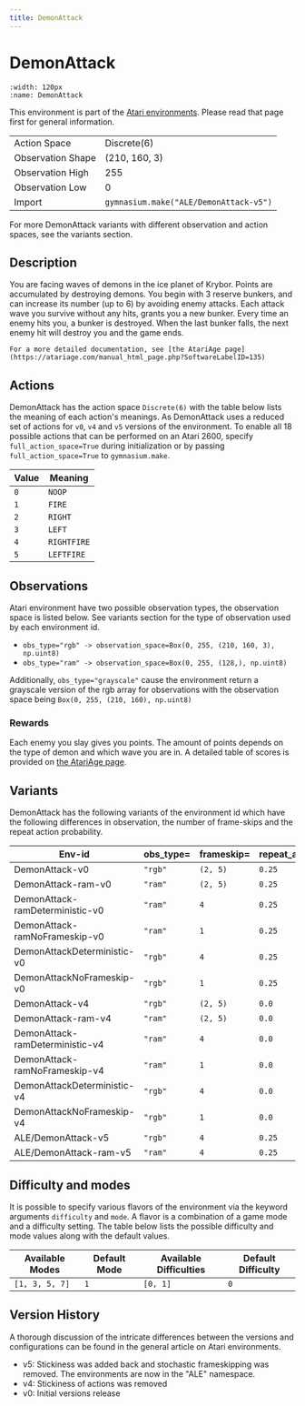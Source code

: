 ```yaml
---
title: DemonAttack
---
```


# DemonAttack

```{figure} ../../_static/videos/atari/demon_attack.gif
:width: 120px
:name: DemonAttack
```

This environment is part of the <a href='..'>Atari environments</a>. Please read that page first for general information.

|   |   |
|---|---|
| Action Space | Discrete(6) |
| Observation Shape | (210, 160, 3) |
| Observation High | 255 |
| Observation Low | 0  |
| Import | `gymnasium.make("ALE/DemonAttack-v5")` |

For more DemonAttack variants with different observation and action spaces, see the variants section.

## Description

You are facing waves of demons in the ice planet of Krybor. Points are accumulated by destroying demons. You begin with 3 reserve bunkers, and can increase its number (up to 6) by avoiding enemy attacks. Each attack wave you survive without any hits, grants you a new bunker. Every time an enemy hits you, a bunker is destroyed. When the last bunker falls, the next enemy hit will destroy you and the game ends.

    For a more detailed documentation, see [the AtariAge page](https://atariage.com/manual_html_page.php?SoftwareLabelID=135)

## Actions

DemonAttack has the action space `Discrete(6)` with the table below lists the meaning of each action's meanings.
As DemonAttack uses a reduced set of actions for `v0`, `v4` and `v5` versions of the environment.
To enable all 18 possible actions that can be performed on an Atari 2600, specify `full_action_space=True` during
initialization or by passing `full_action_space=True` to `gymnasium.make`.

| Value   | Meaning     |
|---------|-------------|
| `0`     | `NOOP`      |
| `1`     | `FIRE`      |
| `2`     | `RIGHT`     |
| `3`     | `LEFT`      |
| `4`     | `RIGHTFIRE` |
| `5`     | `LEFTFIRE`  |

## Observations

Atari environment have two possible observation types, the observation space is listed below.
See variants section for the type of observation used by each environment id.

- `obs_type="rgb" -> observation_space=Box(0, 255, (210, 160, 3), np.uint8)`
- `obs_type="ram" -> observation_space=Box(0, 255, (128,), np.uint8)`

Additionally, `obs_type="grayscale"` cause the environment return a grayscale version of the rgb array for observations with the observation space being `Box(0, 255, (210, 160), np.uint8)`
### Rewards

Each enemy you slay gives you points. The amount of points depends on the type of demon and which
wave you are in. A detailed table of scores is provided on [the AtariAge
page](https://atariage.com/manual_html_page.php?SoftwareLabelID=135).

## Variants

DemonAttack has the following variants of the environment id which have the following differences in observation,
the number of frame-skips and the repeat action probability.

| Env-id                          | obs_type=   | frameskip=   | repeat_action_probability=   |
|---------------------------------|-------------|--------------|------------------------------|
| DemonAttack-v0                  | `"rgb"`     | `(2, 5)`     | `0.25`                       |
| DemonAttack-ram-v0              | `"ram"`     | `(2, 5)`     | `0.25`                       |
| DemonAttack-ramDeterministic-v0 | `"ram"`     | `4`          | `0.25`                       |
| DemonAttack-ramNoFrameskip-v0   | `"ram"`     | `1`          | `0.25`                       |
| DemonAttackDeterministic-v0     | `"rgb"`     | `4`          | `0.25`                       |
| DemonAttackNoFrameskip-v0       | `"rgb"`     | `1`          | `0.25`                       |
| DemonAttack-v4                  | `"rgb"`     | `(2, 5)`     | `0.0`                        |
| DemonAttack-ram-v4              | `"ram"`     | `(2, 5)`     | `0.0`                        |
| DemonAttack-ramDeterministic-v4 | `"ram"`     | `4`          | `0.0`                        |
| DemonAttack-ramNoFrameskip-v4   | `"ram"`     | `1`          | `0.0`                        |
| DemonAttackDeterministic-v4     | `"rgb"`     | `4`          | `0.0`                        |
| DemonAttackNoFrameskip-v4       | `"rgb"`     | `1`          | `0.0`                        |
| ALE/DemonAttack-v5              | `"rgb"`     | `4`          | `0.25`                       |
| ALE/DemonAttack-ram-v5          | `"ram"`     | `4`          | `0.25`                       |

## Difficulty and modes

It is possible to specify various flavors of the environment via the keyword arguments `difficulty` and `mode`.
A flavor is a combination of a game mode and a difficulty setting. The table below lists the possible difficulty and mode values
along with the default values.

| Available Modes   | Default Mode   | Available Difficulties   | Default Difficulty   |
|-------------------|----------------|--------------------------|----------------------|
| `[1, 3, 5, 7]`    | `1`            | `[0, 1]`                 | `0`                  |

## Version History

A thorough discussion of the intricate differences between the versions and configurations can be found in the general article on Atari environments.

* v5: Stickiness was added back and stochastic frameskipping was removed. The environments are now in the "ALE" namespace.
* v4: Stickiness of actions was removed
* v0: Initial versions release
